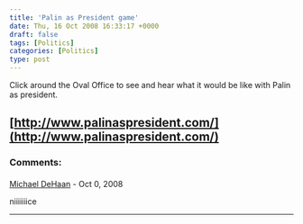 ```yaml
---
title: 'Palin as President game'
date: Thu, 16 Oct 2008 16:33:17 +0000
draft: false
tags: [Politics]
categories: [Politics]
type: post
---
```


Click around the Oval Office to see and hear what it would be like with Palin as president.

[http://www.palinaspresident.com/](http://www.palinaspresident.com/)
---
### Comments:
#### 
[Michael DeHaan](http://michaeldehaan.net/ "michael.dehaan@gmail.com") - <time datetime="2008-10-19 16:23:49">Oct 0, 2008</time>

niiiiiiice
<hr />
